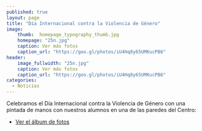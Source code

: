 ```yaml
---
published: true
layout: page
title: "Día Internacional contra la Violencia de Género"
image:
    thumb:  homepage_typography_thumb.jpg
    homepage: "25n.jpg"
    caption: Ver más fotos
    caption_url: "https://goo.gl/photos/iU4Hq8y65UMKucPB6"
header:
    image_fullwidth: "25n.jpg"
    caption: Ver más fotos
    caption_url: "https://goo.gl/photos/iU4Hq8y65UMKucPB6"
categories:
  - Noticias
---
```



Celebramos el Día Internacional contra la Violencia de Género con una pintada de manos con nuestros alumnos en una de las paredes del Centro:

* [Ver el álbum de fotos](https://goo.gl/photos/iU4Hq8y65UMKucPB6)
